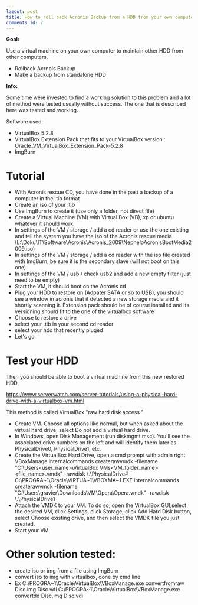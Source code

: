 ```yaml
---
lazout: post
title: How to roll back Acronis Backup from a HDD from your own computer
comments_id: 7
---
```


**Goal:**

Use a virtual machine on your own computer to maintain other HDD from other computers.

- Rollback Acrnois Backup 
- Make a backup from standalone HDD

**Info:**

Some time were invested to find a working solution to this problem and a lot of method were tested usually without success.
The one that is described here was tested and working.

Software used:

- VirtualBox 5.2.8
- VirtualBox Extension Pack that fits to your VirtualBox version : Oracle_VM_VirtualBox_Extension_Pack-5.2.8
- ImgBurn


# Tutorial

- With Acronis rescue CD, you have done in the past a backup of a computer in the .tib format
- Create an iso of your .tib
- Use ImgBurn to create it (use only a folder, not direct file)
- Create a Virtual Machine (VM) with Virtual Box (VB), xp or ubuntu whatever it should work.
- In settings of the VM / storage / add a cd reader or use the one existing and tell the system you have the iso of the Acronis rescue media (L:\Doku\IT\Software\Acronis\Acronis_2009\NepheloAcronisBootMedia2009.iso)
- In settings of the VM / storage / add a cd reader with the iso file created with ImgBurn, be sure it is the secondary slave (will not boot on this one)
- In settings of the VM / usb / check usb2 and add a new empty filter (just need to be empty)
- Start the VM, it should boot on the Acronis cd
- Plug your HDD to restore on (Adpater SATA or so to USB), you should see a window in acronis that it detected a new storage media and it shortly scanning it. Extension pack should be of course installed and its versioning should fit to the one of the virtualbox software
- Choose to restore a drive
- select your .tib in your second cd reader
- select your hdd that recently pluged
- Let's go
# Test your HDD

Then you should be able to boot a virtual machine from this new restored HDD

https://www.serverwatch.com/server-tutorials/using-a-physical-hard-drive-with-a-virtualbox-vm.html

This method is called VirtualBox "raw hard disk access."

- Create VM. Choose all options like normal, but when asked about the virtual hard drive, select Do not add a virtual hard drive.
- In Windows, open Disk Management (run diskmgmt.msc). You'll see the associated drive numbers on the left and will identify them later as PhysicalDrive0, PhysicalDrive1, etc.
- Create the VirtualBox Hard Drive, open a cmd prompt with admin right
VBoxManage internalcommands createrawvmdk -filename "C:\Users\<user_name>\VirtualBox VMs\<VM_folder_name>\<file_name>.vmdk" -rawdisk \\.\PhysicalDrive#
C:\PROGRA~1\Oracle\VIRTUA~1\VBOXMA~1.EXE internalcommands createrawvmdk -filename "C:\Users\gravier\Downloads\VM\Opera\Opera.vmdk" -rawdisk \\.\PhysicalDrive1
- Attach the VMDK to your VM. To do so, open the VirtualBox GUI,select the desired VM, click Settings, click Storage, click Add Hard Disk button, select Choose existing drive, and then select the VMDK file you just created.
- Start your VM


# Other solution tested:

- create iso or img from a file using ImgBurn
- convert iso to img with virtualbox, done by cmd line
- Ex
C:\PROGRA~1\Oracle\VirtualBox\VBoxManage.exe convertfromraw Disc.img Disc.vdi
C:\PROGRA~1\Oracle\VirtualBox\VBoxManage.exe convertdd Disc.img Disc.vdi

